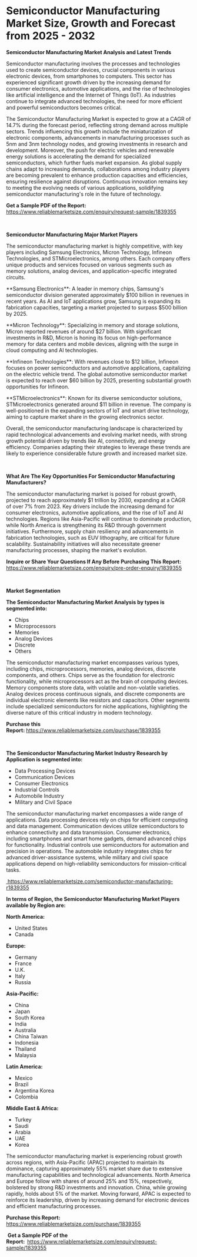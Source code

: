 <p><h1>Semiconductor Manufacturing Market Size, Growth and Forecast from 2025 - 2032</h1></p><p><strong>Semiconductor Manufacturing Market Analysis and Latest Trends</strong></p>
<p><p>Semiconductor manufacturing involves the processes and technologies used to create semiconductor devices, crucial components in various electronic devices, from smartphones to computers. This sector has experienced significant growth driven by the increasing demand for consumer electronics, automotive applications, and the rise of technologies like artificial intelligence and the Internet of Things (IoT). As industries continue to integrate advanced technologies, the need for more efficient and powerful semiconductors becomes critical.</p><p>The Semiconductor Manufacturing Market is expected to grow at a CAGR of 14.7% during the forecast period, reflecting strong demand across multiple sectors. Trends influencing this growth include the miniaturization of electronic components, advancements in manufacturing processes such as 5nm and 3nm technology nodes, and growing investments in research and development. Moreover, the push for electric vehicles and renewable energy solutions is accelerating the demand for specialized semiconductors, which further fuels market expansion. As global supply chains adapt to increasing demands, collaborations among industry players are becoming prevalent to enhance production capacities and efficiencies, ensuring resilience against disruptions. Continuous innovation remains key to meeting the evolving needs of various applications, solidifying semiconductor manufacturing's role in the future of technology.</p></p>
<p><strong>Get a Sample PDF of the Report:&nbsp;</strong> <a href="https://www.reliablemarketsize.com/enquiry/request-sample/1839355?utm_campaign=2480&utm_medium=2&utm_source=Github&utm_content=ia&utm_term=15042025&utm_id=semiconductor-manufacturing">https://www.reliablemarketsize.com/enquiry/request-sample/1839355</a></p>
<p>&nbsp;</p>
<p><strong>Semiconductor Manufacturing Major Market Players</strong></p>
<p><p>The semiconductor manufacturing market is highly competitive, with key players including Samsung Electronics, Micron Technology, Infineon Technologies, and STMicroelectronics, among others. Each company offers unique products and services focused on various segments such as memory solutions, analog devices, and application-specific integrated circuits.</p><p>**Samsung Electronics**: A leader in memory chips, Samsung's semiconductor division generated approximately $100 billion in revenues in recent years. As AI and IoT applications grow, Samsung is expanding its fabrication capacities, targeting a market projected to surpass $500 billion by 2025.</p><p>**Micron Technology**: Specializing in memory and storage solutions, Micron reported revenues of around $27 billion. With significant investments in R&D, Micron is honing its focus on high-performance memory for data centers and mobile devices, aligning with the surge in cloud computing and AI technologies.</p><p>**Infineon Technologies**: With revenues close to $12 billion, Infineon focuses on power semiconductors and automotive applications, capitalizing on the electric vehicle trend. The global automotive semiconductor market is expected to reach over $60 billion by 2025, presenting substantial growth opportunities for Infineon.</p><p>**STMicroelectronics**: Known for its diverse semiconductor solutions, STMicroelectronics generated around $11 billion in revenue. The company is well-positioned in the expanding sectors of IoT and smart drive technology, aiming to capture market share in the growing electronics sector.</p><p>Overall, the semiconductor manufacturing landscape is characterized by rapid technological advancements and evolving market needs, with strong growth potential driven by trends like AI, connectivity, and energy efficiency. Companies adapting their strategies to leverage these trends are likely to experience considerable future growth and increased market size.</p></p>
<p>&nbsp;</p>
<p><strong>What Are The Key Opportunities For Semiconductor Manufacturing Manufacturers?</strong></p>
<p><p>The semiconductor manufacturing market is poised for robust growth, projected to reach approximately $1 trillion by 2030, expanding at a CAGR of over 7% from 2023. Key drivers include the increasing demand for consumer electronics, automotive applications, and the rise of IoT and AI technologies. Regions like Asia-Pacific will continue to dominate production, while North America is strengthening its R&D through government initiatives. Furthermore, supply chain resiliency and advancements in fabrication technologies, such as EUV lithography, are critical for future scalability. Sustainability initiatives will also necessitate greener manufacturing processes, shaping the market's evolution.</p></p>
<p><strong>Inquire or Share Your Questions If Any Before Purchasing This Report:</strong> <a href="https://www.reliablemarketsize.com/enquiry/pre-order-enquiry/1839355?utm_campaign=2480&utm_medium=2&utm_source=Github&utm_content=ia&utm_term=15042025&utm_id=semiconductor-manufacturing">https://www.reliablemarketsize.com/enquiry/pre-order-enquiry/1839355</a></p>
<p>&nbsp;</p>
<p><strong>Market Segmentation</strong></p>
<p><strong>The Semiconductor Manufacturing Market Analysis by types is segmented into:</strong></p>
<p><ul><li>Chips</li><li>Microprocessors</li><li>Memories</li><li>Analog Devices</li><li>Discrete</li><li>Others</li></ul></p>
<p><p>The semiconductor manufacturing market encompasses various types, including chips, microprocessors, memories, analog devices, discrete components, and others. Chips serve as the foundation for electronic functionality, while microprocessors act as the brain of computing devices. Memory components store data, with volatile and non-volatile varieties. Analog devices process continuous signals, and discrete components are individual electronic elements like resistors and capacitors. Other segments include specialized semiconductors for niche applications, highlighting the diverse nature of this critical industry in modern technology.</p></p>
<p><strong>Purchase this Report:&nbsp;</strong><a href="https://www.reliablemarketsize.com/purchase/1839355?utm_campaign=2480&utm_medium=2&utm_source=Github&utm_content=ia&utm_term=15042025&utm_id=semiconductor-manufacturing">https://www.reliablemarketsize.com/purchase/1839355</a></p>
<p>&nbsp;</p>
<p><strong>The Semiconductor Manufacturing Market Industry Research by Application is segmented into:</strong></p>
<p><ul><li>Data Processing Devices</li><li>Communication Devices</li><li>Consumer Electronics</li><li>Industrial Controls</li><li>Automobile Industry</li><li>Military and Civil Space</li></ul></p>
<p><p>The semiconductor manufacturing market encompasses a wide range of applications. Data processing devices rely on chips for efficient computing and data management. Communication devices utilize semiconductors to enhance connectivity and data transmission. Consumer electronics, including smartphones and smart home gadgets, demand advanced chips for functionality. Industrial controls use semiconductors for automation and precision in operations. The automobile industry integrates chips for advanced driver-assistance systems, while military and civil space applications depend on high-reliability semiconductors for mission-critical tasks.</p></p>
<p><a href="https://www.reliablemarketsize.com/semiconductor-manufacturing-r1839355?utm_campaign=2480&utm_medium=2&utm_source=Github&utm_content=ia&utm_term=15042025&utm_id=semiconductor-manufacturing">&nbsp;https://www.reliablemarketsize.com/semiconductor-manufacturing-r1839355</a></p>
<p><strong>In terms of Region, the Semiconductor Manufacturing Market Players available by Region are:</strong></p>
<p>
    <p> <strong> North America: </strong>
        <ul>
            <li>United States</li>
            <li>Canada</li>
        </ul>
        </p> 
    <p> <strong> Europe: </strong>
        <ul>
            <li>Germany</li>
            <li>France</li>
            <li>U.K.</li>
            <li>Italy</li>
            <li>Russia</li>
        </ul>
        </p> 
    <p> <strong> Asia-Pacific: </strong>
        <ul>
            <li>China</li>
            <li>Japan</li>
            <li>South Korea</li>
            <li>India</li>
            <li>Australia</li>
            <li>China Taiwan</li>
            <li>Indonesia</li>
            <li>Thailand</li>
            <li>Malaysia</li>
        </ul>
        </p> 
    <p> <strong> Latin America: </strong>
        <ul>
            <li>Mexico</li>
            <li>Brazil</li>
            <li>Argentina Korea</li>
            <li>Colombia</li>
        </ul>
        </p> 
    <p> <strong> Middle East & Africa: </strong>
        <ul>
            <li>Turkey</li>
            <li>Saudi</li>
            <li>Arabia</li>
            <li>UAE</li>
            <li>Korea</li>
        </ul>
    </p>
    </p>
<p><p>The semiconductor manufacturing market is experiencing robust growth across regions, with Asia-Pacific (APAC) projected to maintain its dominance, capturing approximately 55% market share due to extensive manufacturing capabilities and technological advancements. North America and Europe follow with shares of around 25% and 15%, respectively, bolstered by strong R&D investments and innovation. China, while growing rapidly, holds about 5% of the market. Moving forward, APAC is expected to reinforce its leadership, driven by increasing demand for electronic devices and efficient manufacturing processes.</p></p>
<p><strong>Purchase this Report: </strong><a href="https://www.reliablemarketsize.com/purchase/1839355?utm_campaign=2480&utm_medium=2&utm_source=Github&utm_content=ia&utm_term=15042025&utm_id=semiconductor-manufacturing">https://www.reliablemarketsize.com/purchase/1839355</a></p>
<p>&nbsp;<strong>Get a Sample PDF of the Report:&nbsp;&nbsp;</strong><a href="https://www.reliablemarketsize.com/enquiry/request-sample/1839355?utm_campaign=2480&utm_medium=2&utm_source=Github&utm_content=ia&utm_term=15042025&utm_id=semiconductor-manufacturing">https://www.reliablemarketsize.com/enquiry/request-sample/1839355</a></p>
<p><strong></strong></p>
<p><p></p><p></p><p></p></p>